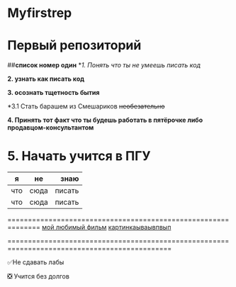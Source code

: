 # Myfirstrep
Первый репозиторий
==========================================================================
##**список номер один**
**1. Понять что ты не умеешь писать код*

**2.  узнать как писать код**

**3. осознать тщетность бытия**

*3.1 Стать барашем из Смешариков ~~необезательно~~

**4. Принять тот факт что ты будешь работать в пятёрочке либо продавцом-консультантом**

**5. Начать учится в ПГУ**
=================================================================================

| я | не | знаю |
|----------------|:---------:|----------------:|
| что | сюда | писать |
| что | сюда | писать |
==============================================================
[мой любимый фильм](https://www.kinopoisk.ru/film/86326/)
[картинкаываывпвып](https://i.ytimg.com/vi/t0WogjCiO3g/maxres2.jpg?sqp=-oaymwEoCIAKENAF8quKqQMcGADwAQH4Ac4FgAL0BYoCDAgAEAEYZSBbKEowDw==&rs=AOn4CLBL5Jsdt5J839pkSfVJY1LZoltcYA)

==============================================================================================

:white_check_mark:Не сдавать лабы

:negative_squared_cross_mark: Учится без долгов
